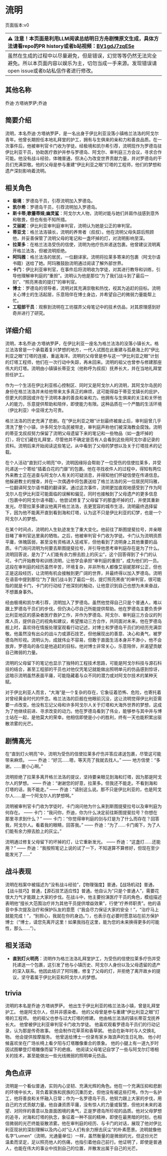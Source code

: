 # 流明
页面版本:v0
 

| :warning: 注意！本页面是利用LLM阅读总结明日方舟剧情原文生成，具体方法请看repo的PR history或者b站视频：[BV1gdJ7zqESe](https://www.bilibili.com/video/BV1gdJ7zqESe/)         |
|:----------------------------|
| 虽然在生成的过程中以尽量避免，但是错误，幻觉等等仍然无法完全避免。所以本页面内容以娱乐为主，切勿当成一手来源。发现错误请open issue或者b站私信作者进行修改。|



## 其他名称
乔迪·方塔纳罗萨;乔迪
## 简要介绍
流明，本名乔迪·方塔纳罗萨，是一名出身于伊比利亚没落小镇格兰法洛的阿戈尔青年。他曾长期担任本地礼拜堂的护工，拥有与生俱来的亲和力和善良品质。在一次事件后，他被审判官卡门收为学徒。经极境和凯尔希引荐，流明现作为罗德岛驻伊比利亚干员，协助医疗救护并参与罗德岛、阿戈尔、审判庭三方会议，寻求合作可能。他没有战斗经验，体魄普通，但决心为改变世界贡献力量，并对罗德岛的干员们充满崇敬。他的父母是参与重建“伊比利亚之眼”灯塔的工程师，他们的梦想和遗产深刻影响着流明。
## 相关角色
-   **极境**：罗德岛干员，引荐流明加入罗德岛。
-   **凯尔希**：罗德岛干员，引荐流明加入罗德岛。
-   **斯卡蒂;歌蕾蒂娅;幽灵鲨**：阿戈尔大人物，流明对能与她们并肩作战感到意外和敬畏，但也有些不知所措。
-   **艾丽妮**：伊比利亚审判庭审判官，流明认为她是公正的审判官。
-   **蒂亚戈**：格兰法洛镇长，流明的养育者（叔叔）。他在流明父母失踪后照顾他，并妥善保管了流明父母的笔记和一盏坏掉的灯，对流明影响至深。
-   **拉莱多**：在格兰法洛受伤的信使，流明为他疗伤并递送包裹。他曾建议流明离开格兰法洛，但被流明拒绝。
-   **阿玛雅**：格兰法洛的居民，一位翻译家。流明将拉莱多寄来的包裹（阿戈尔语书籍）送给了她。阿玛雅鼓励流明通过阅读了解外部世界。
-   **卡门**：伊比利亚审判官，在事件后将流明收为学徒，对其进行教导和训练，引导他理解审判庭的“重担”。流明认为他是那位“为了我们战斗到了最后一刻”、“照亮黑夜的提灯”的审判官。
-   **博士**：罗德岛的领导者，流明对其充满崇敬和热忱，视其为追赶的目标。流明关心博士的生活起居，乐意陪伴在博士身边，并希望自己的微弱力量能帮上忙。
-   **工程部干员**：观察到流明在工坊摆弄父母笔记中的技术仿品，对其原理感到好奇并进行了研究。
## 详细介绍
流明，本名乔迪·方塔纳罗萨，在伊比利亚一座名为格兰法洛的没落小镇长大。格兰法洛曾是一个承载着复兴梦想的地方，一代人试图在此重建与孤悬海上的“伊比利亚之眼”灯塔的连接，重返海洋。流明的父母曾是参与这一“伊比利亚之眼”计划的灯塔工程师，他们在一次行动中失踪，再未回来。流明的祖父也曾参与修建那座伟大的灯塔。流明由小镇镇长蒂亚戈（他称呼为叔叔）抚养长大，并在当地礼拜堂担任护工。

作为一个生活在伊比利亚核心控制区、同时又是阿戈尔人的流明，其阿戈尔岛民的身份在格兰法洛并未给他带来太多真正的麻烦，这可能得益于蒂亚戈镇长的庇护，但更大的原因或许在于流明本身的善良和亲和力。他拥有与生俱来的关注和关怀他人的能力，乐意提供帮助和陪伴，即使能力有限。这种品质在一个严酷的生活环境（伊比利亚）中显得尤为可贵。

格兰法洛的历史充满了悲剧。在“伊比利亚之眼”计划最终被废止后，审判庭曾几乎清洗了整个小镇，许多阿戈尔岛民被带走，审判庭声称他们被深海教会腐蚀。流明的蒂亚戈叔叔努力保留了流明父母遗留下来的笔记和一些物品（如一盏坏掉的灯），将它们藏在礼拜堂，尽管他并不确定是否有人会看到这些用阿戈尔语记录的资料。流明后来开始阅读这些笔记，从中看到了父母的梦想以及关于灯塔技术的记载。

在个人活动“直到灯火明亮”中，流明因缘际会帮助了一位受伤的信使拉莱多，并受托递送一个寄给“插着白花的门扉”的包裹。他在寻找收件人的过程中，得知有两位外来教士正在追查与阿戈尔人有关的可疑消息，并得知他们怀疑信使在传递信息。他躲避教士的搜查，并在一次偶遇中将包裹送给了格兰法洛的另一位居民阿玛雅，一位翻译阿戈尔语书籍的翻译家。通过这次事件，流明更加直观地感受到了作为阿戈尔人在伊比利亚可能面临的误解和偏见，同时也接触到了父母遗产的更多信息（包裹中的阿戈尔语书籍）。他尝试修复了父母留下的那盏坏掉的灯，并使其重新发光。尽管拉莱多建议他离开格兰法洛，去更宽容的城市生活，流明最终选择留下，因为他不能离开直到看到海和灯塔，认为这不只是伊比利亚的幻梦，也是一个阿戈尔人的梦想。

在某个时间点，流明的人生轨迹发生了重大变化。他前往了斯图提斐拉号，并亲眼目睹了审判官达里奥的牺牲。之后，他被审判官卡门收为学徒。卡门认为流明资质平庸，体魄孱弱，甚至没有资格进入惩戒军，但他看到了流明身上其他重要的品质。卡门询问流明为何要去斯图提斐拉号，并引导他思考审判庭存在是为了什么。流明回答说，是为了“人们能有余力擦去脸上的灰尘”，这个回答得到了卡门的认可。卡门开始教导和训练流明，让他学会承担“审判庭的重担”，成为他们的一员。这段在审判庭的经历虽然辛苦，环境复杂，并非所有人都像艾丽妮那样公正，但也正是这段经历，让流明有机会接触到更广阔的世界，并最终得以加入罗德岛。流明在语音中提到那位“为了我们战斗到了最后一刻，提灯照亮黑夜”的审判官，很可能指的就是卡门，卡门的行动给了他深刻的触动，让他意识到自己也想为未来奋战，不想置身事外。

经由极境和凯尔希引荐，流明加入了罗德岛。虽然他觉得自己只是个普通人，难以跟上罗德岛干员们的步伐，但仍决心尽自己所能提供帮助。他在罗德岛主要负责伊比利亚地区的感染者医疗救护工作，并作为罗德岛、阿戈尔、审判庭三方会议的列席人员，提供自己的视角和建议，希望推动三方合作，共同面对未来。他在罗德岛舰上时，喜欢待在情报处理室观看行动记述，对博士和罗德岛干员们的经历充满崇敬。他虽然没有出众的战斗力或源石技艺，但他展现出的善意、决心和勇气，被罗德岛所珍视。流明认为，成就伟业不容易，但敢于直面生活本身并不渺小，他不会放弃，罗德岛的各位是他追赶的目标。他对博士非常关心，乐意陪伴，并渴望贡献自己微弱的力量。

流明的父母留下的笔记也显示了独特的工程技术思路，可能是阿戈尔科技与源石科技的结合，甚至工程部的干员也对他仅凭笔记就能做出照明单元的仿品感到惊讶，这暗示流明虽然表面平庸，可能隐藏着与众不同的潜力或对阿戈尔技术的某种天赋。

对于伊比利亚人而言，“大海”是一个复杂的存在，它象征着恐怖、危险，也寄托着对曾经黄金时代的怀念。格兰法洛的巨舰在他眼前沉没，这让流明觉得伊比利亚需要一点改变。他没有忘记父母和许多阿戈尔人关于灯塔和大海外世界的梦想，这成为了他继续前进、寻求改变的动力。他在罗德岛看到了伟业，能够参与其中并与博士站在一起，是他莫大的荣幸。他相信即使是小小的胜利，终有一天也能积累出驱散浓雾的光芒。
## 剧情高光
在“直到灯火明亮”中，流明为受伤的信使拉莱多疗伤并答应递送包裹，尽管这可能带来麻烦。
—— 乔迪：“好沉......嗯，等天亮了我就去找人。”
—— 地方信使：“多谢。......要小心啊。”

流明拒绝了拉莱多离开格兰法洛的提议，坚持要亲眼见到海和灯塔，因为那是阿戈尔人的梦想。
—— 乔迪：“谢谢您的好意，拉莱多。但我还不能走。不看到海和灯塔的话，我不能走。”
—— 乔迪：“请别这么说。那不只是伊比利亚的，也是阿戈尔人......是一个阿戈尔人的梦想啊。”

流明被审判官卡门收为学徒时，卡门询问他为什么来到斯图提斐拉号以及审判庭为何存在。
—— 卡门：“我问你，乔迪，你为什么决定前往斯图提斐拉号？你想在那里寻求到什么？”
—— 卡门：“你觉得审判庭的剑与灯是为了什么而存在？回答我，阿戈尔人。看着我的眼睛，回答我。”
—— 乔迪：“为了......卡门阁下，为了人们能有余力擦去脸上的灰尘。”

流明通过修复父母留下的坏掉的灯，让它重新发光。
—— 乔迪：“这盏灯......还能用？”
—— 乔迪：“我按照笔记上说的试了一下，不知道算不算修好，但现在至少能发光了......”
## 战斗表现
流明在档案中被描述为“没有战斗经验”，【物理强度】普通，【战场机动】普通，【战斗技巧】普通，【源石技艺适应性】普通。他自认为“只是个普通人”，需要花很大力气才能跟上大家的步伐。在战斗中，他主要扮演医疗干员的角色，模组描述表明他“擅长大范围治疗并为其他干员提供增益效果”，行使“疗养师职责”。他的语音中多次提及治疗和保护队友的意愿（“我会尽力保证大家的安全！”，“治疗马上就能完成！”，“别担心，我就在你的身边。”），也表示在必要时愿意站在前方保护博士（“博士，请您先离开这里！如果我挡在这里，能为您的未来换得更多的可能性，那么......”）。
## 相关活动
-   **直到灯火明亮**：流明作为格兰法洛礼拜堂护工，为受伤的信使拉莱多疗伤并受托递送一个包裹，这引发了他与小镇历史、阿戈尔人身份以及父母遗留的遗产的深入联系。他因此结识了阿玛雅，修复了父母的灯，并拒绝了离开故乡的提议，坚守着属于伊比利亚和阿戈尔人的梦想。
## trivia
流明的本名是乔迪·方塔纳罗萨。
他出生于伊比利亚的格兰法洛小镇，曾是礼拜堂护工。
他是阿戈尔人，但并非感染者。
他的父母曾是参与重建“伊比利亚之眼”灯塔的工程师。
他的祖父也参与过大灯塔的修建。
他由格兰法洛的镇长蒂亚戈抚养长大。
他曾被伊比利亚审判官卡门收为学徒。
他喜欢观看罗德岛干员们的行动记录，认为那是传奇故事。
他会制作花草茶和香草粥。
他会在新年时与人交换礼物。
他会提供按摩服务。
他曾送给博士一份录有家乡海浪声的生日礼物。
他小时候喜欢坐在广场长椅上看夕阳与灯塔雕像重合的景象。
他的小腿上有一道九岁时因试图攀登灯塔雕像而留下的疤痕。
他阅读父母笔记自学了一些与阿戈尔灯塔相关的技术，甚至能做出一些光线微弱的照明单元仿品。
## 角色点评
流明是一个看似普通，实则内心坚韧、充满光辉的角色。他在一个充满压抑和悲剧的环境中长大，背负着家族和民族的沉重历史，但他没有被这些打垮。作为一名护工，他将善良和关怀融入日常；作为一名罗德岛干员，他努力跟上大家的步伐，用自己的方式贡献力量。他自谦资质平庸，没有惊人的力量或智慧，但他对未来的渴望、对同伴的善意以及直面困境的勇气，正是罗德岛所珍视的品质。他对父母梦想的追寻，对海和灯塔的执念，象征着一种不屈的精神，即使在最黑暗的时刻，也相信微弱的光芒终能驱散浓雾。他在审判庭的经历、与卡门的对话，展现了他对伊比利亚现状的深刻理解以及内心对“让人们有余力擦去灰尘”的朴素愿景。流明就像他名字“Lumen”（流明，光通量单位）一样，虽然衡量的是微弱的光，但这份光芒温柔而坚定，足以照亮他人的伤痛，也指引着他自己前行。他证明了，即使是普通人，也能在伟大的事业中找到自己的位置，并散发出属于自己的光芒。